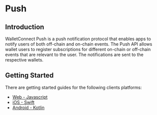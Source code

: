 # Push

## Introduction

WalletConnect Push is a push notification protocol that enables apps to notify users of both off-chain and on-chain events. The Push API allows wallet users to register subscriptions for different on-chain or off-chain events that are relevant to the user. The notifications are sent to the respective wallets.

## Getting Started

There are getting started guides for the following clients platforms:

- [Web - Javascript](../../javascript/push/installation.md)
- [iOS - Swift](../../swift/push/installation.md)
- [Android - Kotlin](../kotlin/push/installation.md)

